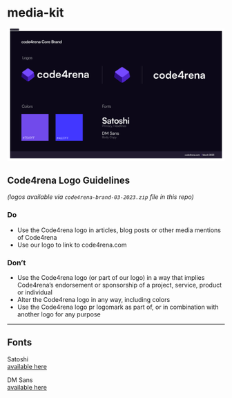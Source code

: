 # media-kit

![code4rena Brand Guidelines](https://github.com/code-423n4/media-kit/blob/main/code4rena%20Core%20Brand.png?raw=true)


## Code4rena Logo Guidelines
*(logos available via `code4rena-brand-03-2023.zip` file in this repo)*

### Do 
- Use the Code4rena logo in articles, blog posts or other media mentions of Code4rena
- Use our logo to link to code4rena.com 

### Don’t
- Use the Code4rena logo (or part of our logo) in a way that implies Code4rena’s endorsement or sponsorship of a project, service, product or individual
- Alter the Code4rena logo in any way, including colors 
- Use the Code4rena logo pr logomark as part of, or in combination with another logo for any purpose

____

## Fonts

Satoshi  
[available here](https://www.fontshare.com/fonts/satoshi)

DM Sans  
[available here](https://fonts.google.com/specimen/DM+Sans)


